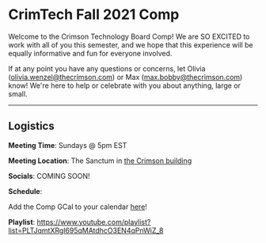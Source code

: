 # CrimTech Fall 2021 Comp
Welcome to the Crimson Technology Board Comp! We are SO EXCITED to work with all of you this semester, and we hope that this experience will be equally informative and fun for everyone involved.

If at any point you have any questions or concerns, let Olivia (olivia.wenzel@thecrimson.com) or Max (max.bobby@thecrimson.com) know! We're here to help or celebrate with you about anything, large or small.

-----
## Logistics
**Meeting Time**: Sundays @ 5pm EST

**Meeting Location**: The Sanctum in [the Crimson building](https://www.google.com/maps/place/Harvard+Crimson/@42.372106,-71.1185717,17z/data=!3m1!4b1!4m5!3m4!1s0x89e3774349ddf717:0x60c085708687338f!8m2!3d42.3721091!4d-71.1163955?shorturl=1)

**Socials**: COMING SOON!

**Schedule**:

Add the Comp GCal to your calendar [here](https://calendar.google.com/calendar/u/2?cid=Y19lZzI3ZTY4cDVyZ3Vvb2lkbDF0ZG1vdTI1NEBncm91cC5jYWxlbmRhci5nb29nbGUuY29t)!

**Playlist**: https://www.youtube.com/playlist?list=PLTJqmtXRgl695qMAtdhcO3EN4qPnWiZ_8
